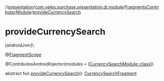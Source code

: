 //[presentation](../../../index.md)/[com.veles.purchase.presentation.di.module](../index.md)/[FragmentsContributorModule](index.md)/[provideCurrencySearch](provide-currency-search.md)

# provideCurrencySearch

[androidJvm]\

@[FragmentScope](../../com.veles.purchase.presentation.di.annotation.scope/-fragment-scope/index.md)

@ContributesAndroidInjector(modules = [[CurrencySearchModule::class](../../com.veles.purchase.presentation.presentation.compose.shopping.dialog.currency.search/-currency-search-module/index.md)])

abstract fun [provideCurrencySearch](provide-currency-search.md)(): [CurrencySearchFragment](../../com.veles.purchase.presentation.presentation.compose.shopping.dialog.currency.search/-currency-search-fragment/index.md)
